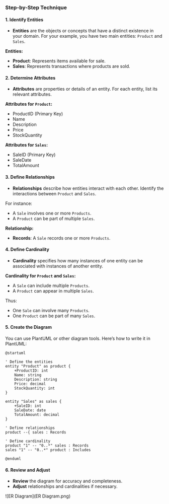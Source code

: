 ### Step-by-Step Technique

#### 1. **Identify Entities**

- **Entities** are the objects or concepts that have a distinct existence in your domain. For your example, you have two main entities: `Product` and `Sales`.

**Entities:**
- **Product**: Represents items available for sale.
- **Sales**: Represents transactions where products are sold.

#### 2. **Determine Attributes**

- **Attributes** are properties or details of an entity. For each entity, list its relevant attributes.

**Attributes for `Product`:**
- ProductID (Primary Key)
- Name
- Description
- Price
- StockQuantity

**Attributes for `Sales`:**
- SaleID (Primary Key)
- SaleDate
- TotalAmount

#### 3. **Define Relationships**

- **Relationships** describe how entities interact with each other. Identify the interactions between `Product` and `Sales`.

For instance:
- A `Sale` involves one or more `Products`.
- A `Product` can be part of multiple `Sales`.

**Relationship:**
- **Records**: A `Sale` records one or more `Products`.

#### 4. **Define Cardinality**

- **Cardinality** specifies how many instances of one entity can be associated with instances of another entity.

**Cardinality for `Product` and `Sales`:**
- A `Sale` can include multiple `Products`.
- A `Product` can appear in multiple `Sales`.

Thus:
- One `Sale` can involve many `Products`.
- One `Product` can be part of many `Sales`.

#### 5. **Create the Diagram**

You can use PlantUML or other diagram tools. Here’s how to write it in PlantUML:

```plantuml
@startuml

' Define the entities
entity "Product" as product {
    +ProductID: int
    Name: string
    Description: string
    Price: decimal
    StockQuantity: int
}

entity "Sales" as sales {
    +SaleID: int
    SaleDate: date
    TotalAmount: decimal
}

' Define relationships
product --{ sales : Records

' Define cardinality
product "1" -- "0..*" sales : Records
sales "1" -- "0..*" product : Includes

@enduml
```

#### 6. **Review and Adjust**

- **Review** the diagram for accuracy and completeness.
- **Adjust** relationships and cardinalities if necessary.

![ER Diagram](ER Diagram.png)
